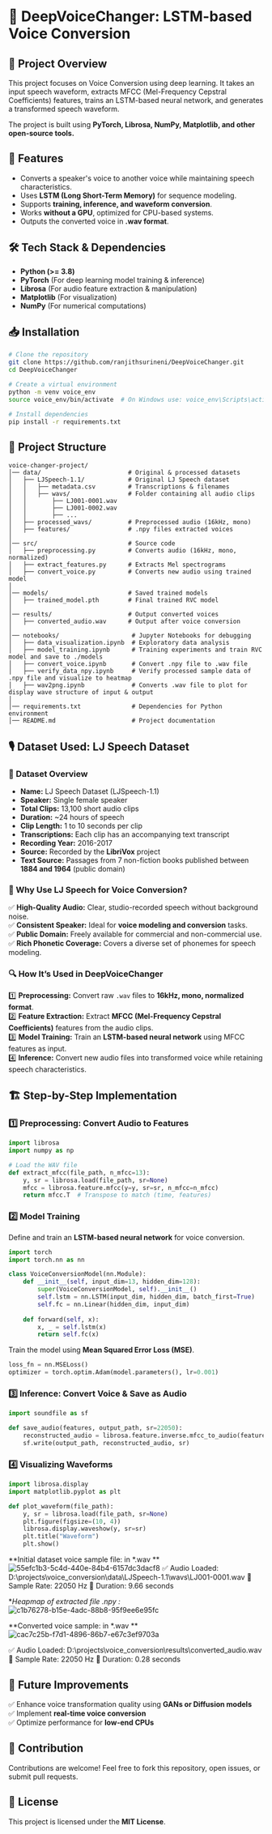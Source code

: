 # 🎤 DeepVoiceChanger: LSTM-based Voice Conversion

## 📌 Project Overview
This project focuses on Voice Conversion using deep learning. It takes an input speech waveform, extracts MFCC (Mel-Frequency Cepstral Coefficients) features, trains an LSTM-based neural network, and generates a transformed speech waveform.

The project is built using **PyTorch, Librosa, NumPy, Matplotlib, and other open-source tools.**

## 🚀 Features
- Converts a speaker's voice to another voice while maintaining speech characteristics.
- Uses **LSTM (Long Short-Term Memory)** for sequence modeling.
- Supports **training, inference, and waveform conversion**.
- Works **without a GPU**, optimized for CPU-based systems.
- Outputs the converted voice in **.wav format**.

## 🛠 Tech Stack & Dependencies
- **Python (>= 3.8)**
- **PyTorch** (For deep learning model training & inference)
- **Librosa** (For audio feature extraction & manipulation)
- **Matplotlib** (For visualization)
- **NumPy** (For numerical computations)

## 📥 Installation
```bash
# Clone the repository
git clone https://github.com/ranjithsurineni/DeepVoiceChanger.git
cd DeepVoiceChanger

# Create a virtual environment
python -m venv voice_env
source voice_env/bin/activate  # On Windows use: voice_env\Scripts\activate

# Install dependencies
pip install -r requirements.txt
```

## 📂 Project Structure
```
voice-changer-project/
│── data/                        # Original & processed datasets
│   ├── LJSpeech-1.1/            # Original LJ Speech dataset
│   │   ├── metadata.csv         # Transcriptions & filenames
│   │   ├── wavs/                # Folder containing all audio clips
│   │       ├── LJ001-0001.wav
│   │       ├── LJ001-0002.wav
│   │       ├── ...
│   ├── processed_wavs/          # Preprocessed audio (16kHz, mono)
│   ├── features/                # .npy files extracted voices
│
│── src/                         # Source code
│   ├── preprocessing.py         # Converts audio (16kHz, mono, normalized)
│   ├── extract_features.py      # Extracts Mel spectrograms
│   ├── convert_voice.py         # Converts new audio using trained model
│
│── models/                      # Saved trained models
│   ├── trained_model.pth        # Final trained RVC model
│
│── results/                     # Output converted voices
│   ├── converted_audio.wav      # Output after voice conversion
│
│── notebooks/                    # Jupyter Notebooks for debugging
│   ├── data_visualization.ipynb  # Exploratory data analysis
│   ├── model_training.ipynb      # Training experiments and train RVC model and save to ./models
│   ├── convert_voice.ipynb       # Convert .npy file to .wav file
│   ├── verify_data_npy.ipynb     # Verify processed sample data of .npy file and visualize to heatmap
│   ├── wav2png.ipynb             # Converts .wav file to plot for display wave structure of input & output
│
│── requirements.txt              # Dependencies for Python environment
│── README.md                     # Project documentation
```

## 🎙 Dataset Used: LJ Speech Dataset
### 📌 Dataset Overview
- **Name:** LJ Speech Dataset (LJSpeech-1.1)
- **Speaker:** Single female speaker
- **Total Clips:** 13,100 short audio clips
- **Duration:** ~24 hours of speech
- **Clip Length:** 1 to 10 seconds per clip
- **Transcriptions:** Each clip has an accompanying text transcript
- **Recording Year:** 2016-2017
- **Source:** Recorded by the **LibriVox** project
- **Text Source:** Passages from 7 non-fiction books published between **1884 and 1964** (public domain)

### 🎯 Why Use LJ Speech for Voice Conversion?
✅ **High-Quality Audio:** Clear, studio-recorded speech without background noise.  
✅ **Consistent Speaker:** Ideal for **voice modeling and conversion** tasks.  
✅ **Public Domain:** Freely available for commercial and non-commercial use.  
✅ **Rich Phonetic Coverage:** Covers a diverse set of phonemes for speech modeling.  

### 🔍 How It’s Used in DeepVoiceChanger
1️⃣ **Preprocessing:** Convert raw `.wav` files to **16kHz, mono, normalized format**.  
2️⃣ **Feature Extraction:** Extract **MFCC (Mel-Frequency Cepstral Coefficients)** features from the audio clips.  
3️⃣ **Model Training:** Train an **LSTM-based neural network** using MFCC features as input.  
4️⃣ **Inference:** Convert new audio files into transformed voice while retaining speech characteristics.  

## 🏗️ Step-by-Step Implementation
### 1️⃣ Preprocessing: Convert Audio to Features
```python
import librosa
import numpy as np

# Load the WAV file
def extract_mfcc(file_path, n_mfcc=13):
    y, sr = librosa.load(file_path, sr=None)
    mfcc = librosa.feature.mfcc(y=y, sr=sr, n_mfcc=n_mfcc)
    return mfcc.T  # Transpose to match (time, features)
```
### 2️⃣ Model Training
Define and train an **LSTM-based neural network** for voice conversion.
```python
import torch
import torch.nn as nn

class VoiceConversionModel(nn.Module):
    def __init__(self, input_dim=13, hidden_dim=128):
        super(VoiceConversionModel, self).__init__()
        self.lstm = nn.LSTM(input_dim, hidden_dim, batch_first=True)
        self.fc = nn.Linear(hidden_dim, input_dim)
    
    def forward(self, x):
        x, _ = self.lstm(x)
        return self.fc(x)
```
Train the model using **Mean Squared Error Loss (MSE)**.
```python
loss_fn = nn.MSELoss()
optimizer = torch.optim.Adam(model.parameters(), lr=0.001)
```
### 3️⃣ Inference: Convert Voice & Save as Audio
```python
import soundfile as sf

def save_audio(features, output_path, sr=22050):
    reconstructed_audio = librosa.feature.inverse.mfcc_to_audio(features.T)
    sf.write(output_path, reconstructed_audio, sr)
```
### 4️⃣ Visualizing Waveforms
```python
import librosa.display
import matplotlib.pyplot as plt

def plot_waveform(file_path):
    y, sr = librosa.load(file_path, sr=None)
    plt.figure(figsize=(10, 4))
    librosa.display.waveshow(y, sr=sr)
    plt.title("Waveform")
    plt.show()
```

**Initial dataset voice sample file: in *.wav **
![55efc1b3-5c4d-440e-84b4-6157dc3dacf8](https://github.com/user-attachments/assets/4fdfeb2b-0085-4673-a9a2-b4d635f8bcac)
✅ Audio Loaded: D:\projects\voice_conversion\data\LJSpeech-1.1\wavs\LJ001-0001.wav
📌 Sample Rate: 22050 Hz
📌 Duration: 9.66 seconds


**Heapmap of extracted file *.npy :**
![c1b76278-b15e-4adc-88b8-95f9ee6e95fc](https://github.com/user-attachments/assets/737c6fc4-66ed-4652-afe0-3a41d4c670ae)


**Converted voice sample: in *.wav **
![cac7c25b-f7d1-4896-86b7-e67c3ef9703a](https://github.com/user-attachments/assets/be026970-f1fe-4df4-8595-f60389a5ac91)

✅ Audio Loaded: D:\projects\voice_conversion\results\converted_audio.wav
📌 Sample Rate: 22050 Hz
📌 Duration: 0.28 seconds


## 📜 Future Improvements
✅ Enhance voice transformation quality using **GANs or Diffusion models**  
✅ Implement **real-time voice conversion**  
✅ Optimize performance for **low-end CPUs**  

## 📢 Contribution
Contributions are welcome! Feel free to fork this repository, open issues, or submit pull requests.

## 📄 License
This project is licensed under the **MIT License**.

